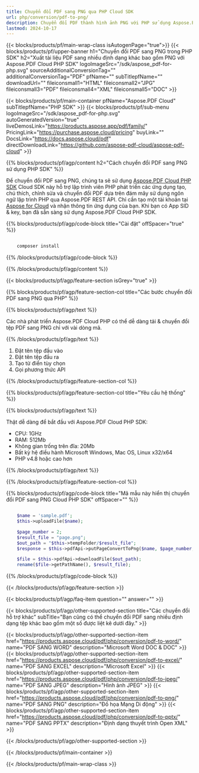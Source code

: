 ```yaml
---
title: Chuyển đổi PDF sang PNG qua PHP Cloud SDK
url: php/conversion/pdf-to-png/
description: Chuyển đổi PDF thành hình ảnh PNG với PHP sử dụng Aspose.PDF Cloud SDK. Duy trì chất lượng hình ảnh và bố cục.
lastmod: 2024-10-17
---
```


{{< blocks/products/pf/main-wrap-class isAutogenPage="true">}}
{{< blocks/products/pf/upper-banner h1="Chuyển đổi PDF sang PNG trong PHP SDK" h2="Xuất tài liệu PDF sang nhiều định dạng khác bao gồm PNG với Aspose.PDF Cloud PHP SDK" logoImageSrc="/sdk/aspose_pdf-for-php.svg" sourceAdditionalConversionTag="" additionalConversionTag="PDF" pfName="" subTitlepfName="" downloadUrl="" fileiconsmall1="HTML" fileiconsmall2="JPG" fileiconsmall3="PDF" fileiconsmall4="XML" fileiconsmall5="DOC" >}}

{{< blocks/products/pf/main-container pfName="Aspose.PDF Cloud" subTitlepfName="PHP SDK" >}}
{{< blocks/products/pf/sub-menu logoImageSrc="/sdk/aspose_pdf-for-php.svg"
autoGeneratedVersion="true"
liveDemosLink="https://products.aspose.app/pdf/family/" PricingLink="https://purchase.aspose.cloud/pricing" buyLink="" DocsLink="https://docs.aspose.cloud/pdf"  directDownloadLink="https://github.com/aspose-pdf-cloud/aspose-pdf-cloud" >}}

{{% blocks/products/pf/agp/content h2="Cách chuyển đổi PDF sang PNG sử dụng PHP SDK" %}}

Để chuyển đổi PDF sang PNG, chúng ta sẽ sử dụng
[Aspose.PDF Cloud PHP SDK](https://products.aspose.cloud/pdf/php/)
Cloud SDK này hỗ trợ lập trình viên PHP phát triển các ứng dụng tạo, chú thích, chỉnh sửa và chuyển đổi PDF dựa trên đám mây sử dụng ngôn ngữ lập trình PHP qua Aspose.PDF REST API. Chỉ cần tạo một tài khoản tại [Aspose for Cloud](https://dashboard.aspose.cloud/#/apps) và nhận thông tin ứng dụng của bạn. Khi bạn có App SID & key, bạn đã sẵn sàng sử dụng Aspose.PDF Cloud PHP SDK.

{{% blocks/products/pf/agp/code-block title="Cài đặt" offSpacer="true" %}}

```bash

    composer install

```

{{% /blocks/products/pf/agp/code-block %}}

{{% /blocks/products/pf/agp/content %}}

{{< blocks/products/pf/agp/feature-section isGrey="true" >}}

{{% blocks/products/pf/agp/feature-section-col title="Các bước chuyển đổi PDF sang PNG qua PHP" %}}

{{% blocks/products/pf/agp/text %}}

Các nhà phát triển Aspose.PDF Cloud PHP có thể dễ dàng tải & chuyển đổi tệp PDF sang PNG chỉ với vài dòng mã.

{{% /blocks/products/pf/agp/text %}}

1. Đặt tên tệp đầu vào
1. Đặt tên tệp đầu ra
1. Tạo từ điển tùy chọn
1. Gọi phương thức API

{{% /blocks/products/pf/agp/feature-section-col %}}

{{% blocks/products/pf/agp/feature-section-col title="Yêu cầu hệ thống" %}}

{{% blocks/products/pf/agp/text %}}

Thật dễ dàng để bắt đầu với Aspose.PDF Cloud PHP SDK:

* CPU: 1GHz
* RAM: 512Mb
* Không gian trống trên đĩa: 20Mb
* Bất kỳ hệ điều hành Microsoft Windows, Mac OS, Linux x32/x64
* PHP v4.8 hoặc cao hơn

{{% /blocks/products/pf/agp/text %}}

{{% /blocks/products/pf/agp/feature-section-col %}}

{{% blocks/products/pf/agp/code-block title="Mã mẫu này hiển thị chuyển đổi PDF sang PNG Cloud PHP SDK" offSpacer="" %}}

```php

    $name = 'sample.pdf';
    $this->uploadFile($name);

    $page_number = 2;
    $result_file = "page.png";
    $out_path = "$this->tempFolder/$result_file";
    $response = $this->pdfApi->putPageConvertToPng($name, $page_number, $out_path, $width = null, $height = null, $folder = $this->tempFolder);

    $file = $this->pdfApi->downloadFile($out_path);
    rename($file->getPathName(), $result_file);
```

{{% /blocks/products/pf/agp/code-block %}}

{{< /blocks/products/pf/agp/feature-section >}}

{{< blocks/products/pf/agp/faq-item question="" answer="" >}}

{{< blocks/products/pf/agp/other-supported-section title="Các chuyển đổi hỗ trợ khác" subTitle="Bạn cũng có thể chuyển đổi PDF sang nhiều định dạng tệp khác bao gồm một số được liệt kê dưới đây." >}}

{{< blocks/products/pf/agp/other-supported-section-item href="https://products.aspose.cloud/pdf/php/conversion/pdf-to-word/" name="PDF SANG WORD" description="Microsoft Word DOC & DOC" >}}
{{< blocks/products/pf/agp/other-supported-section-item href="https://products.aspose.cloud/pdf/php/conversion/pdf-to-excel/" name="PDF SANG EXCEL" description="Microsoft Excel" >}}
{{< blocks/products/pf/agp/other-supported-section-item href="https://products.aspose.cloud/pdf/php/conversion/pdf-to-jpeg/" name="PDF SANG JPEG" description="Hình ảnh JPEG" >}}
{{< blocks/products/pf/agp/other-supported-section-item href="https://products.aspose.cloud/pdf/php/conversion/pdf-to-png/" name="PDF SANG PNG" description="Đồ họa Mạng Di động" >}}
{{< blocks/products/pf/agp/other-supported-section-item href="https://products.aspose.cloud/pdf/php/conversion/pdf-to-pptx/" name="PDF SANG PPTX" description="Định dạng thuyết trình Open XML" >}}

{{< /blocks/products/pf/agp/other-supported-section >}}

{{< /blocks/products/pf/main-container >}}

{{< /blocks/products/pf/main-wrap-class >}}



